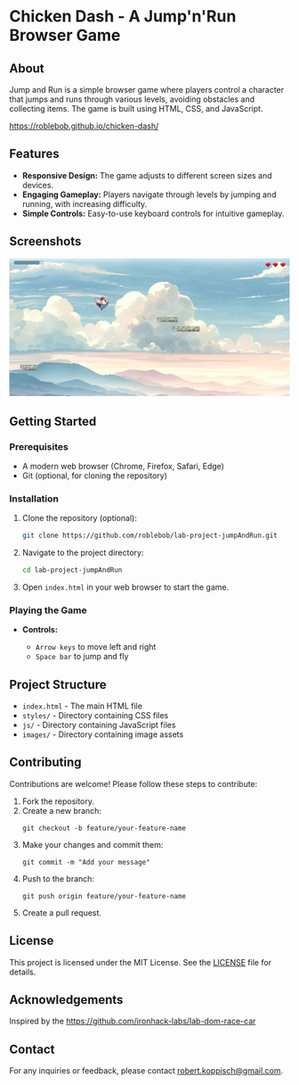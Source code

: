 # Chicken Dash - A Jump'n'Run Browser Game

## About

Jump and Run is a simple browser game where players control a character that jumps and runs through various levels, avoiding obstacles and collecting items. The game is built using HTML, CSS, and JavaScript.

https://roblebob.github.io/chicken-dash/

## Features

- **Responsive Design:** The game adjusts to different screen sizes and devices.
- **Engaging Gameplay:** Players navigate through levels by jumping and running, with increasing difficulty.
- **Simple Controls:** Easy-to-use keyboard controls for intuitive gameplay.

## Screenshots

![Game Screenshot](images/screenshot.png)

## Getting Started

### Prerequisites

- A modern web browser (Chrome, Firefox, Safari, Edge)
- Git (optional, for cloning the repository)

### Installation

1. Clone the repository (optional):
   ```bash
   git clone https://github.com/roblebob/lab-project-jumpAndRun.git
   ```
2. Navigate to the project directory:
   ```bash
   cd lab-project-jumpAndRun
   ```
3. Open `index.html` in your web browser to start the game.

### Playing the Game
- __Controls:__

  - `Arrow keys` to move left and right
  - `Space bar` to jump and fly
  
## Project Structure
- `index.html` - The main HTML file
- `styles/` - Directory containing CSS files
- `js/` - Directory containing JavaScript files
- `images/` - Directory containing image assets

## Contributing

Contributions are welcome! Please follow these steps to contribute:

1. Fork the repository.
2. Create a new branch: 
   ```
   git checkout -b feature/your-feature-name
   ```
3. Make your changes and commit them:
   ```
   git commit -m "Add your message"
   ```
4. Push to the branch:
   ```
   git push origin feature/your-feature-name
   ```
5. Create a pull request.

## License

This project is licensed under the MIT License. See the [LICENSE](LICENSE) file for details.

## Acknowledgements

Inspired by the https://github.com/ironhack-labs/lab-dom-race-car

## Contact

For any inquiries or feedback, please contact robert.koppisch@gmail.com.
